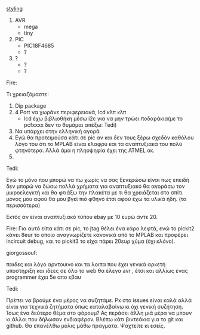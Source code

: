 [styling](https://guides.github.com/features/mastering-markdown/)

1. AVR
    * mega
    * tiny
2. PIC
    * PIC18F4685
    * ?
3. ?
   * ?
   * ?

Fire:

Τι χρειαζόμαστε:

1. Dip package
2. 4 Port να χωράνε περιφερειακά, lcd κλπ κλπ
      * lcd έχω βιβλιοθήκη μέσω i2c για να μην τρώει ποδαράκια(με το pcfxxxx δεν το θυμάμαι απέξω: Tedi)
3. Να υπάρχει στην ελληνική αγορά
4. Εγώ θα προτειμούσα κάτι σε pic αν και δεν τους ξέρω σχεδόν καθόλου λόγο του ότι το MPLAB είναι ελαφρύ και τα αναπτυξιακά του πολύ φτηνότερα. Αλλά άμα η πληοψηφία έχει της ATMEL οκ.
5.


Tedi:

Εγώ το μόνο που μπορώ να πω χωρίς να σας ξενερώσω είναι πως επειδή δεν μπορώ να δώσω πολλά χρήματα για αναπτυξιακό θα αγοράσω τον μικροελεγκτή και θα φτιάξω την πλακέτα με τι θα χρειάζεται στο σπίτι μόνος μου αφού θα μου βγεί πιό φθηνό έτσι αφού έχω τα υλικά ήδη.
(τα περισσότερα)

Εκτός αν είναι αναπτυξιακό τύπου ebay με 10 ευρώ άντε 20.

Fire:
Για αυτό είπα κάτι σε pic, το jtag θέλει ένα κάρο λεφτά, ενώ το pickit2 κάνει 8eur το οποίο αναγνωρίζετε κανονικά από το MPLAB και προφέρει incircuit debug, και το pickit3 το είχα πάρει 20ευρ χύμα (όχι κλόνο).

giorgossouf:

παιδες και λόγο αρντουινο και τα λοιπα που έχει γενικά αρκετή υποστηριξη και ιδεες σε όλο το web θα έλεγα 
avr , έτσι και αλλίως ένας programmer έχει 5e απο εβαυ

Tedi:

Πρέπει να βρούμε ένα μέρος να συζητάμε. Px στο issues είναι καλά αλλά είναι για τεχνικά ζητήματα όπως καταλαβαίνω κι όχι γενική συζήτηση. Ίσως ένα δεύτερο θέμα στο φόρουμ? Ας περάσει άλλη μιά μέρα να μπουν κι άλλοι που δήλωσαν ενδιαφέρον.
Βλέπω κάτι βιντεάκια για το git και github. Θα επανέλθω μόλις μάθω πράγματα.
Ψαχτείτε κι εσείς.
